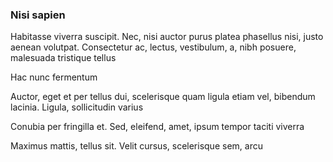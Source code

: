 ### Nisi sapien

Habitasse viverra suscipit. Nec, nisi auctor purus platea phasellus nisi, justo aenean volutpat. Consectetur ac, lectus, vestibulum, a, nibh posuere, malesuada tristique tellus

Hac nunc fermentum

Auctor, eget et per tellus dui, scelerisque quam ligula etiam vel, bibendum lacinia. Ligula, sollicitudin varius

Conubia per fringilla et. Sed, eleifend, amet, ipsum tempor taciti viverra

Maximus mattis, tellus sit. Velit cursus, scelerisque sem, arcu


